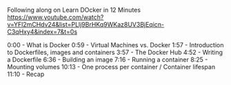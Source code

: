 Following along on Learn DOcker in 12 Minutes
https://www.youtube.com/watch?v=YFl2mCHdv24&list=PLlj9BrHKq9WKaz8UV3BjEqicn-C3qHxy4&index=7&t=0s

0:00 - What is Docker
0:59 - Virtual Machines vs. Docker
1:57 - Introduction to Dockerfiles, images and containers
3:57 - The Docker Hub
4:52 - Writing a Dockerfile
6:36 - Building an image
7:16 - Running a container
8:25 - Mounting volumes
10:13 - One process per container / Container lifespan
11:10 - Recap
